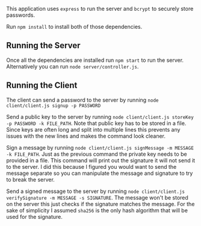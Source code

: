 This application uses `express` to run the server and `bcrypt` to securely store passwords.

Run `npm install` to install both of those dependencies.

## Running the Server
Once all the dependencies are installed run `npm start` to run the server. Alternatively you can run `node server/controller.js`.

## Running the Client
The client can send a password to the server by running `node client/client.js signup -p PASSWORD`

Send a public key to the server by running `node client/client.js storeKey -p PASSWORD -k FILE_PATH`. Note that public key has to be stored in a file. Since keys are often long and split into multiple lines this prevents any issues with the new lines and makes the command look cleaner.

Sign a message by running `node client/client.js signMessage -m MESSAGE -k FILE_PATH`. Just as the previous command the private key needs to be provided in a file. This command will print out the signature it will not send it to the server. I did this because I figured you would want to send the message separate so you can manipulate the message and signature to try to break the server.

Send a signed message to the server by running `node client/client.js verifySignature -m MESSAGE -s SIGNATURE`. The message won't be stored on the server this just checks if the signature matches the message. For the sake of simplicity I assumed `sha256` is the only hash algorithm that will be used for the signature.